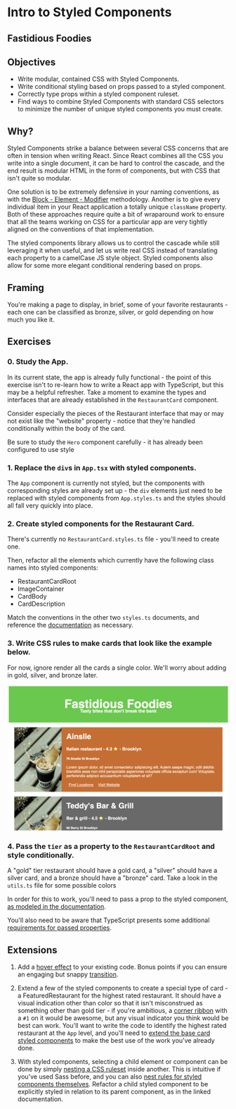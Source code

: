 # Intro to Styled Components

## Fastidious Foodies

## Objectives

- Write modular, contained CSS with Styled Components.
- Write conditional styling based on props passed to a styled component.
- Correctly type props within a styled component ruleset.
- Find ways to combine Styled Components with standard CSS selectors to minimize the number of unique styled components you must create.

## Why?

Styled Components strike a balance between several CSS concerns that are often in tension when writing React. Since React combines all the CSS you write into a single document, it can be hard to control the cascade, and the end result is modular HTML in the form of components, but with CSS that isn't quite so modular.

One solution is to be extremely defensive in your naming conventions, as with the [Block - Element - Modifier](http://getbem.com/) methodology. Another is to give every individual item in your React application a totally unique `className` property. Both of these approaches require quite a bit of wraparound work to ensure that all the teams working on CSS for a particular app are very tightly aligned on the conventions of that implementation.

The styled components library allows us to control the cascade while still leveraging it when useful, and let us write real CSS instead of translating each property to a camelCase JS style object. Styled components also allow for some more elegant conditional rendering based on props.

## Framing

You're making a page to display, in brief, some of your favorite restaurants - each one can be classified as bronze, silver, or gold depending on how much you like it.

## Exercises

### 0. Study the App.

In its current state, the app is already fully functional - the point of this exercise isn't to re-learn how to write a React app with TypeScript, but this may be a helpful refresher. Take a moment to examine the types and interfaces that are already established in the `RestaurantCard` component.

Consider especially the pieces of the Restaurant interface that may or may not exist like the "website" property - notice that they're handled conditionally within the body of the card.

Be sure to study the `Hero` component carefully - it has already been configured to use style

### 1. Replace the `div`s in `App.tsx` with styled components.

The `App` component is currently not styled, but the components with corresponding styles are already set up - the `div` elements just need to be replaced with styled components from `App.styles.ts` and the styles should all fall very quickly into place.

### 2. Create styled components for the Restaurant Card.

There's currently no `RestaurantCard.styles.ts` file - you'll need to create one.

Then, refactor all the elements which currently have the following class names into styled components:

- RestaurantCardRoot
- ImageContainer
- CardBody
- CardDescription

Match the conventions in the other two `styles.ts` documents, and reference the [documentation](https://styled-components.com/docs) as necessary.

### 3. Write CSS rules to make cards that look like the example below.

For now, ignore render all the cards a single color. We'll worry about adding in gold, silver, and bronze later.

![Preview of restaurant cards](public/preview.png)

### 4. Pass the `tier` as a property to the `RestaurantCardRoot` and style conditionally.

A "gold" tier restaurant should have a gold card, a "silver" should have a silver card, and a bronze should have a "bronze" card. Take a look in the `utils.ts` file for some possible colors

In order for this to work, you'll need to pass a prop to the styled component, [as modeled in the documentation](https://styled-components.com/docs/basics#passed-props).

You'll also need to be aware that TypeScript presents some additional [requirements for passed properties](https://styled-components.com/docs/api#using-custom-props).

## Extensions

1. Add a [hover effect](https://styled-components.com/docs/basics#pseudoelements-pseudoselectors-and-nesting) to your existing code. Bonus points if you can ensure an engaging but snappy [transition](https://www.joshwcomeau.com/animation/css-transitions/).

2. Extend a few of the styled components to create a special type of card - a FeaturedRestaurant for the highest rated restaurant. It should have a visual indication other than color so that it isn't misconstrued as something other than gold tier - if you're ambitious, a [corner ribbon](https://stackoverflow.com/questions/30503866/right-corner-ribbon-on-a-div-css) with a `#1` on it would be awesome, but any visual indicator you think would be best can work. You'll want to write the code to identify the highest rated restaurant at the `App` level, and you'll need to [extend the base card styled components](https://styled-components.com/docs/basics#extending-styles) to make the best use of the work you've already done.

3. With styled components, selecting a child element or component can be done by simply [nesting a CSS ruleset](https://styled-components.com/docs/faqs#can-i-nest-rules) inside another. This is intuitive if you've used Sass before, and you can also [nest rules for styled components themselves](https://styled-components.com/docs/advanced#referring-to-other-components). Refactor a child styled component to be explicitly styled in relation to its parent component, as in the linked documentation.
